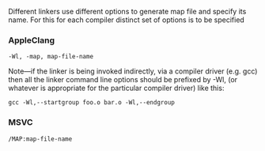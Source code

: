 Different linkers use different options to generate map file and specify its name.
For this for each compiler distinct set of options is to be specified

### AppleClang

    -Wl, -map, map-file-name

Note—if the linker is being invoked indirectly, via a compiler driver (e.g.  gcc) then all the linker command line options should be prefixed by  -Wl,  (or whatever is appropriate for the particular compiler driver) like this:

    gcc -Wl,--startgroup foo.o bar.o -Wl,--endgroup

### MSVC

    /MAP:map-file-name